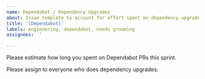 ```yaml
---
name: Dependabot / Dependency Upgrades
about: Issue template to account for effort spent on dependency upgrades in a sprint
title: '[Dependabot]'
labels: engineering, dependabot, needs grooming
assignees: ''

---
```


Please estimate how long you spent on Dependabot PRs this sprint.

Please assign to everyone who does dependency upgrades.
